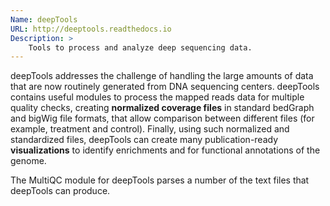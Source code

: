 ```yaml
---
Name: deepTools
URL: http://deeptools.readthedocs.io
Description: >
    Tools to process and analyze deep sequencing data.
---
```


deepTools addresses the challenge of handling the large amounts of data that are now routinely generated from DNA sequencing centers. deepTools contains useful modules to process the mapped reads data for multiple quality checks, creating **normalized coverage files** in standard bedGraph and bigWig file formats, that allow comparison between different files (for example, treatment and control). Finally, using such normalized and standardized files, deepTools can create many publication-ready **visualizations** to identify enrichments and for functional annotations of the genome.

The MultiQC module for deepTools parses a number of the text files that deepTools can produce.

